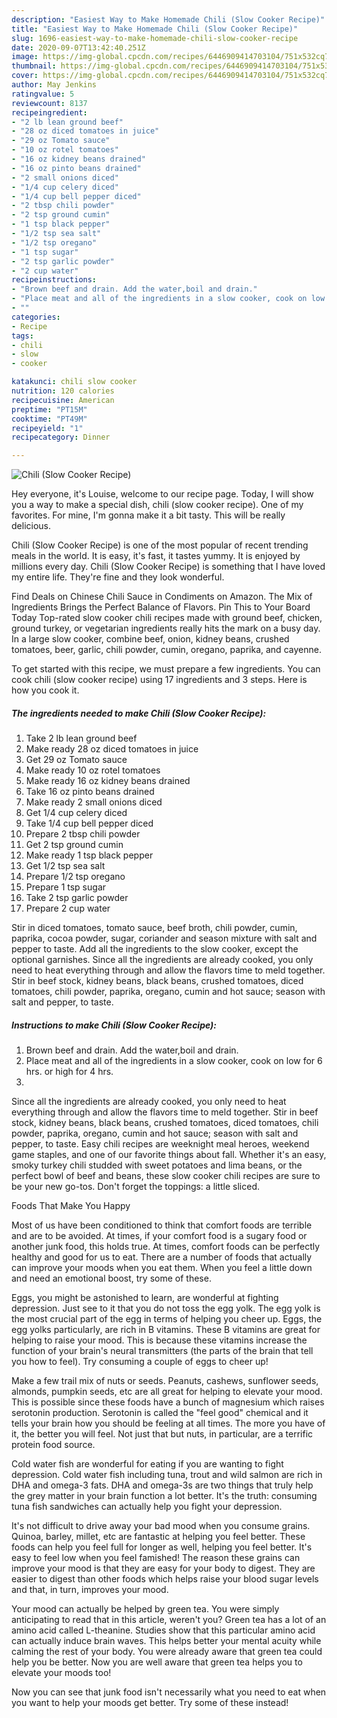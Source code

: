 ```yaml
---
description: "Easiest Way to Make Homemade Chili (Slow Cooker Recipe)"
title: "Easiest Way to Make Homemade Chili (Slow Cooker Recipe)"
slug: 1696-easiest-way-to-make-homemade-chili-slow-cooker-recipe
date: 2020-09-07T13:42:40.251Z
image: https://img-global.cpcdn.com/recipes/6446909414703104/751x532cq70/chili-slow-cooker-recipe-recipe-main-photo.jpg
thumbnail: https://img-global.cpcdn.com/recipes/6446909414703104/751x532cq70/chili-slow-cooker-recipe-recipe-main-photo.jpg
cover: https://img-global.cpcdn.com/recipes/6446909414703104/751x532cq70/chili-slow-cooker-recipe-recipe-main-photo.jpg
author: May Jenkins
ratingvalue: 5
reviewcount: 8137
recipeingredient:
- "2 lb lean ground beef"
- "28 oz diced tomatoes in juice"
- "29 oz Tomato sauce"
- "10 oz rotel tomatoes"
- "16 oz kidney beans drained"
- "16 oz pinto beans drained"
- "2 small onions diced"
- "1/4 cup celery diced"
- "1/4 cup bell pepper diced"
- "2 tbsp chili powder"
- "2 tsp ground cumin"
- "1 tsp black pepper"
- "1/2 tsp sea salt"
- "1/2 tsp oregano"
- "1 tsp sugar"
- "2 tsp garlic powder"
- "2 cup water"
recipeinstructions:
- "Brown beef and drain. Add the water,boil and drain."
- "Place meat and all of the ingredients in a slow cooker, cook on low for 6 hrs. or high for 4 hrs."
- ""
categories:
- Recipe
tags:
- chili
- slow
- cooker

katakunci: chili slow cooker 
nutrition: 120 calories
recipecuisine: American
preptime: "PT15M"
cooktime: "PT49M"
recipeyield: "1"
recipecategory: Dinner

---
```



![Chili (Slow Cooker Recipe)](https://img-global.cpcdn.com/recipes/6446909414703104/751x532cq70/chili-slow-cooker-recipe-recipe-main-photo.jpg)

Hey everyone, it's Louise, welcome to our recipe page. Today, I will show you a way to make a special dish, chili (slow cooker recipe). One of my favorites. For mine, I'm gonna make it a bit tasty. This will be really delicious.

Chili (Slow Cooker Recipe) is one of the most popular of recent trending meals in the world. It is easy, it's fast, it tastes yummy. It is enjoyed by millions every day. Chili (Slow Cooker Recipe) is something that I have loved my entire life. They're fine and they look wonderful.

Find Deals on Chinese Chili Sauce in Condiments on Amazon. The Mix of Ingredients Brings the Perfect Balance of Flavors. Pin This to Your Board Today Top-rated slow cooker chili recipes made with ground beef, chicken, ground turkey, or vegetarian ingredients really hits the mark on a busy day. In a large slow cooker, combine beef, onion, kidney beans, crushed tomatoes, beer, garlic, chili powder, cumin, oregano, paprika, and cayenne.


To get started with this recipe, we must prepare a few ingredients. You can cook chili (slow cooker recipe) using 17 ingredients and 3 steps. Here is how you cook it.

<!--inarticleads1-->

##### The ingredients needed to make Chili (Slow Cooker Recipe):

1. Take 2 lb lean ground beef
1. Make ready 28 oz diced tomatoes in juice
1. Get 29 oz Tomato sauce
1. Make ready 10 oz rotel tomatoes
1. Make ready 16 oz kidney beans drained
1. Take 16 oz pinto beans drained
1. Make ready 2 small onions diced
1. Get 1/4 cup celery diced
1. Take 1/4 cup bell pepper diced
1. Prepare 2 tbsp chili powder
1. Get 2 tsp ground cumin
1. Make ready 1 tsp black pepper
1. Get 1/2 tsp sea salt
1. Prepare 1/2 tsp oregano
1. Prepare 1 tsp sugar
1. Take 2 tsp garlic powder
1. Prepare 2 cup water


Stir in diced tomatoes, tomato sauce, beef broth, chili powder, cumin, paprika, cocoa powder, sugar, coriander and season mixture with salt and pepper to taste. Add all the ingredients to the slow cooker, except the optional garnishes. Since all the ingredients are already cooked, you only need to heat everything through and allow the flavors time to meld together. Stir in beef stock, kidney beans, black beans, crushed tomatoes, diced tomatoes, chili powder, paprika, oregano, cumin and hot sauce; season with salt and pepper, to taste. 

<!--inarticleads2-->

##### Instructions to make Chili (Slow Cooker Recipe):

1. Brown beef and drain. Add the water,boil and drain.
1. Place meat and all of the ingredients in a slow cooker, cook on low for 6 hrs. or high for 4 hrs.
1. 


Since all the ingredients are already cooked, you only need to heat everything through and allow the flavors time to meld together. Stir in beef stock, kidney beans, black beans, crushed tomatoes, diced tomatoes, chili powder, paprika, oregano, cumin and hot sauce; season with salt and pepper, to taste. Easy chili recipes are weeknight meal heroes, weekend game staples, and one of our favorite things about fall. Whether it&#39;s an easy, smoky turkey chili studded with sweet potatoes and lima beans, or the perfect bowl of beef and beans, these slow cooker chili recipes are sure to be your new go-tos. Don&#39;t forget the toppings: a little sliced. 

Foods That Make You Happy


Most of us have been conditioned to think that comfort foods are terrible and are to be avoided. At times, if your comfort food is a sugary food or another junk food, this holds true. At times, comfort foods can be perfectly healthy and good for us to eat. There are a number of foods that actually can improve your moods when you eat them. When you feel a little down and need an emotional boost, try some of these.

Eggs, you might be astonished to learn, are wonderful at fighting depression. Just see to it that you do not toss the egg yolk. The egg yolk is the most crucial part of the egg in terms of helping you cheer up. Eggs, the egg yolks particularly, are rich in B vitamins. These B vitamins are great for helping to raise your mood. This is because these vitamins increase the function of your brain's neural transmitters (the parts of the brain that tell you how to feel). Try consuming a couple of eggs to cheer up!

Make a few trail mix of nuts or seeds. Peanuts, cashews, sunflower seeds, almonds, pumpkin seeds, etc are all great for helping to elevate your mood. This is possible since these foods have a bunch of magnesium which raises serotonin production. Serotonin is called the "feel good" chemical and it tells your brain how you should be feeling at all times. The more you have of it, the better you will feel. Not just that but nuts, in particular, are a terrific protein food source.

Cold water fish are wonderful for eating if you are wanting to fight depression. Cold water fish including tuna, trout and wild salmon are rich in DHA and omega-3 fats. DHA and omega-3s are two things that truly help the grey matter in your brain function a lot better. It's the truth: consuming tuna fish sandwiches can actually help you fight your depression. 

It's not difficult to drive away your bad mood when you consume grains. Quinoa, barley, millet, etc are fantastic at helping you feel better. These foods can help you feel full for longer as well, helping you feel better. It's easy to feel low when you feel famished! The reason these grains can improve your mood is that they are easy for your body to digest. They are easier to digest than other foods which helps raise your blood sugar levels and that, in turn, improves your mood.

Your mood can actually be helped by green tea. You were simply anticipating to read that in this article, weren't you? Green tea has a lot of an amino acid called L-theanine. Studies show that this particular amino acid can actually induce brain waves. This helps better your mental acuity while calming the rest of your body. You were already aware that green tea could help you be better. Now you are well aware that green tea helps you to elevate your moods too!

Now you can see that junk food isn't necessarily what you need to eat when you want to help your moods get better. Try some of these instead!

